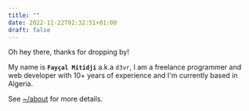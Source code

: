 ```yaml
---
title: ""
date: 2022-11-22T02:32:51+01:00
draft: false
---
```


Oh hey there, thanks for dropping by!

My name is **`Fayçal Mitidji`** a.k.a `d3vr`, I am a freelance programmer and web developer
with 10+ years of experience and I'm currently based in Algeria.

See [~/about](/about) for more details.
